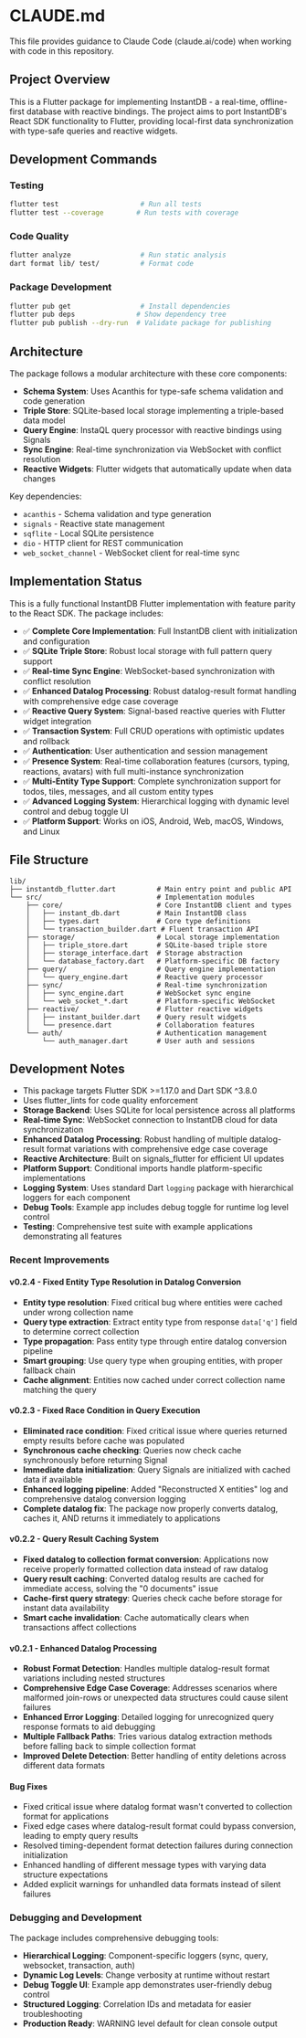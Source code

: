 # CLAUDE.md

This file provides guidance to Claude Code (claude.ai/code) when working with code in this repository.

## Project Overview

This is a Flutter package for implementing InstantDB - a real-time, offline-first database with reactive bindings. The project aims to port InstantDB's React SDK functionality to Flutter, providing local-first data synchronization with type-safe queries and reactive widgets.

## Development Commands

### Testing
```bash
flutter test                    # Run all tests
flutter test --coverage        # Run tests with coverage
```

### Code Quality
```bash
flutter analyze                 # Run static analysis
dart format lib/ test/          # Format code
```

### Package Development
```bash
flutter pub get                 # Install dependencies
flutter pub deps               # Show dependency tree
flutter pub publish --dry-run  # Validate package for publishing
```

## Architecture

The package follows a modular architecture with these core components:

- **Schema System**: Uses Acanthis for type-safe schema validation and code generation
- **Triple Store**: SQLite-based local storage implementing a triple-based data model
- **Query Engine**: InstaQL query processor with reactive bindings using Signals
- **Sync Engine**: Real-time synchronization via WebSocket with conflict resolution
- **Reactive Widgets**: Flutter widgets that automatically update when data changes

Key dependencies:
- `acanthis` - Schema validation and type generation
- `signals` - Reactive state management
- `sqflite` - Local SQLite persistence
- `dio` - HTTP client for REST communication
- `web_socket_channel` - WebSocket client for real-time sync

## Implementation Status

This is a fully functional InstantDB Flutter implementation with feature parity to the React SDK. The package includes:

- ✅ **Complete Core Implementation**: Full InstantDB client with initialization and configuration
- ✅ **SQLite Triple Store**: Robust local storage with full pattern query support 
- ✅ **Real-time Sync Engine**: WebSocket-based synchronization with conflict resolution
- ✅ **Enhanced Datalog Processing**: Robust datalog-result format handling with comprehensive edge case coverage
- ✅ **Reactive Query System**: Signal-based reactive queries with Flutter widget integration
- ✅ **Transaction System**: Full CRUD operations with optimistic updates and rollback
- ✅ **Authentication**: User authentication and session management
- ✅ **Presence System**: Real-time collaboration features (cursors, typing, reactions, avatars) with full multi-instance synchronization
- ✅ **Multi-Entity Type Support**: Complete synchronization support for todos, tiles, messages, and all custom entity types
- ✅ **Advanced Logging System**: Hierarchical logging with dynamic level control and debug toggle UI
- ✅ **Platform Support**: Works on iOS, Android, Web, macOS, Windows, and Linux

## File Structure

```
lib/
├── instantdb_flutter.dart          # Main entry point and public API
└── src/                            # Implementation modules
    ├── core/                       # Core InstantDB client and types
    │   ├── instant_db.dart         # Main InstantDB class
    │   ├── types.dart              # Core type definitions
    │   └── transaction_builder.dart # Fluent transaction API
    ├── storage/                    # Local storage implementation
    │   ├── triple_store.dart       # SQLite-based triple store
    │   ├── storage_interface.dart  # Storage abstraction
    │   └── database_factory.dart   # Platform-specific DB factory
    ├── query/                      # Query engine implementation
    │   └── query_engine.dart       # Reactive query processor
    ├── sync/                       # Real-time synchronization
    │   ├── sync_engine.dart        # WebSocket sync engine
    │   └── web_socket_*.dart       # Platform-specific WebSocket
    ├── reactive/                   # Flutter reactive widgets
    │   ├── instant_builder.dart    # Query result widgets
    │   └── presence.dart           # Collaboration features
    └── auth/                       # Authentication management
        └── auth_manager.dart       # User auth and sessions
```

## Development Notes

- This package targets Flutter SDK >=1.17.0 and Dart SDK ^3.8.0
- Uses flutter_lints for code quality enforcement
- **Storage Backend**: Uses SQLite for local persistence across all platforms
- **Real-time Sync**: WebSocket connection to InstantDB cloud for data synchronization
- **Enhanced Datalog Processing**: Robust handling of multiple datalog-result format variations with comprehensive edge case coverage
- **Reactive Architecture**: Built on signals_flutter for efficient UI updates
- **Platform Support**: Conditional imports handle platform-specific implementations
- **Logging System**: Uses standard Dart `logging` package with hierarchical loggers for each component
- **Debug Tools**: Example app includes debug toggle for runtime log level control
- **Testing**: Comprehensive test suite with example applications demonstrating all features

### Recent Improvements

#### v0.2.4 - Fixed Entity Type Resolution in Datalog Conversion
- **Entity type resolution**: Fixed critical bug where entities were cached under wrong collection name
- **Query type extraction**: Extract entity type from response `data['q']` field to determine correct collection
- **Type propagation**: Pass entity type through entire datalog conversion pipeline
- **Smart grouping**: Use query type when grouping entities, with proper fallback chain
- **Cache alignment**: Entities now cached under correct collection name matching the query

#### v0.2.3 - Fixed Race Condition in Query Execution
- **Eliminated race condition**: Fixed critical issue where queries returned empty results before cache was populated
- **Synchronous cache checking**: Queries now check cache synchronously before returning Signal
- **Immediate data initialization**: Query Signals are initialized with cached data if available
- **Enhanced logging pipeline**: Added "Reconstructed X entities" log and comprehensive datalog conversion logging
- **Complete datalog fix**: The package now properly converts datalog, caches it, AND returns it immediately to applications

#### v0.2.2 - Query Result Caching System
- **Fixed datalog to collection format conversion**: Applications now receive properly formatted collection data instead of raw datalog
- **Query result caching**: Converted datalog results are cached for immediate access, solving the "0 documents" issue
- **Cache-first query strategy**: Queries check cache before storage for instant data availability
- **Smart cache invalidation**: Cache automatically clears when transactions affect collections

#### v0.2.1 - Enhanced Datalog Processing
- **Robust Format Detection**: Handles multiple datalog-result format variations including nested structures
- **Comprehensive Edge Case Coverage**: Addresses scenarios where malformed join-rows or unexpected data structures could cause silent failures
- **Enhanced Error Logging**: Detailed logging for unrecognized query response formats to aid debugging
- **Multiple Fallback Paths**: Tries various datalog extraction methods before falling back to simple collection format
- **Improved Delete Detection**: Better handling of entity deletions across different data formats

#### Bug Fixes
- Fixed critical issue where datalog format wasn't converted to collection format for applications
- Fixed edge cases where datalog-result format could bypass conversion, leading to empty query results
- Resolved timing-dependent format detection failures during connection initialization
- Enhanced handling of different message types with varying data structure expectations
- Added explicit warnings for unhandled data formats instead of silent failures

### Debugging and Development

The package includes comprehensive debugging tools:

- **Hierarchical Logging**: Component-specific loggers (sync, query, websocket, transaction, auth)
- **Dynamic Log Levels**: Change verbosity at runtime without restart
- **Debug Toggle UI**: Example app demonstrates user-friendly debug control
- **Structured Logging**: Correlation IDs and metadata for easier troubleshooting
- **Production Ready**: WARNING level default for clean console output